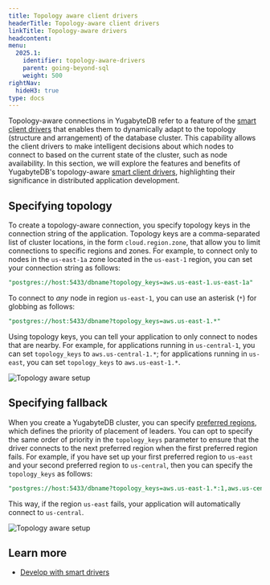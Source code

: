 ```yaml
---
title: Topology aware client drivers
headerTitle: Topology-aware client drivers
linkTitle: Topology-aware drivers
headcontent:
menu:
  2025.1:
    identifier: topology-aware-drivers
    parent: going-beyond-sql
    weight: 500
rightNav:
  hideH3: true
type: docs
---
```


Topology-aware connections in YugabyteDB refer to a feature of the [smart client drivers](../../../drivers-orms/smart-drivers/) that enables them to dynamically adapt to the topology (structure and arrangement) of the database cluster. This capability allows the client drivers to make intelligent decisions about which nodes to connect to based on the current state of the cluster, such as node availability. In this section, we will explore the features and benefits of YugabyteDB's topology-aware [smart client drivers](../../../drivers-orms/smart-drivers/), highlighting their significance in distributed application development.

## Specifying topology

To create a topology-aware connection, you specify topology keys in the connection string of the application. Topology keys are a comma-separated list of cluster locations, in the form `cloud.region.zone`, that allow you to limit connections to specific regions and zones. For example, to connect only to nodes in the `us-east-1a` zone located in the `us-east-1` region, you can set your connection string as follows:

```sql
"postgres://host:5433/dbname?topology_keys=aws.us-east-1.us-east-1a"
```

To connect to _any_ node in region `us-east-1`, you can use an asterisk (`*`) for globbing as follows:

```sql
"postgres://host:5433/dbname?topology_keys=aws.us-east-1.*"
```

Using topology keys, you can tell your application to only connect to nodes that are nearby. For example, for applications running in `us-central-1`, you can set `topology_keys` to `aws.us-central-1.*`; for applications running in `us-east`, you can set `topology_keys` to `aws.us-east-1.*`.

![Topology aware setup](/images/explore/smart-driver-setup.png)

## Specifying fallback

When you create a YugabyteDB cluster, you can specify [preferred regions](../../../explore/multi-region-deployments/synchronous-replication-ysql/#preferred-region), which defines the priority of placement of leaders. You can opt to specify the same order of priority in the `topology_keys` parameter to ensure that the driver connects to the next preferred region when the first preferred region fails. For example, if you have set up your first preferred region to `us-east` and your second preferred region to `us-central`, then you can specify the `topology_keys` as follows:

```sql
"postgres://host:5433/dbname?topology_keys=aws.us-east-1.*:1,aws.us-central-1.*:2"
```

This way, if the region `us-east` fails, your application will automatically connect to `us-central`.

![Topology aware setup](/images/explore/smart-driver-failover.png)

## Learn more

- [Develop with smart drivers](../../../drivers-orms/smart-drivers/)